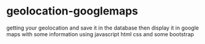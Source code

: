 # geolocation-googlemaps
getting your geolocation and save it in the database then display it in google maps with some information using javascript html css and some bootstrap
